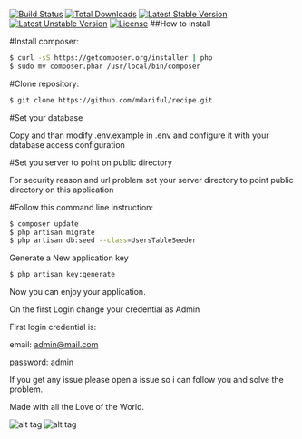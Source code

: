 [![Build Status](https://travis-ci.org/laravel/framework.svg)](https://travis-ci.org/laravel/framework)
[![Total Downloads](https://poser.pugx.org/laravel/framework/d/total.svg)](https://packagist.org/packages/laravel/framework)
[![Latest Stable Version](https://poser.pugx.org/laravel/framework/v/stable.svg)](https://packagist.org/packages/laravel/framework)
[![Latest Unstable Version](https://poser.pugx.org/laravel/framework/v/unstable.svg)](https://packagist.org/packages/laravel/framework)
[![License](https://poser.pugx.org/laravel/framework/license.svg)](https://packagist.org/packages/laravel/framework)
##How to install

#Install composer:

```sh
$ curl -sS https://getcomposer.org/installer | php
$ sudo mv composer.phar /usr/local/bin/composer
```

#Clone repository:

```sh
$ git clone https://github.com/mdariful/recipe.git
```

#Set your database

Copy and than modify .env.example in .env and configure it with your database access configuration

#Set you server to point on public directory

For security reason and url problem set your server directory to point public directory on this application

#Follow this command line instruction:

```sh
$ composer update
$ php artisan migrate
$ php artisan db:seed --class=UsersTableSeeder
```

Generate a New application key

```sh
$ php artisan key:generate
```

Now you can enjoy your application. 

On the first Login change your credential as Admin

First login credential is:

email: admin@mail.com

password: admin

If you get any issue please open a issue so i can follow you and solve the problem.

Made with all the Love of the World.

![alt tag](http://mdariful.com/img/projects/front-end.PNG)
![alt tag](http://mdariful.com/img/projects/back-end.PNG)